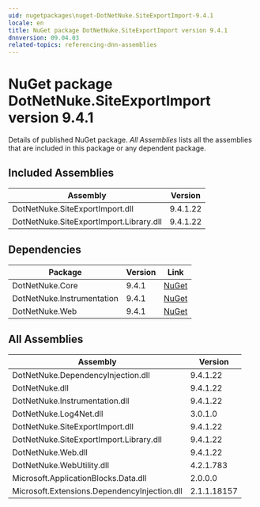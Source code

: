 ```yaml
---
uid: nugetpackages\nuget-DotNetNuke.SiteExportImport-9.4.1
locale: en
title: NuGet package DotNetNuke.SiteExportImport version 9.4.1
dnnversion: 09.04.03
related-topics: referencing-dnn-assemblies
---
```


# NuGet package DotNetNuke.SiteExportImport version 9.4.1
Details of published NuGet package.
*All Assemblies* lists all the assemblies that are included in this package or any dependent package.

## Included Assemblies

|Assembly|Version|
|---|---|
|DotNetNuke.SiteExportImport.dll|9.4.1.22|
|DotNetNuke.SiteExportImport.Library.dll|9.4.1.22|

## Dependencies

|Package|Version|Link|
|---|---|---|
|DotNetNuke.Core|9.4.1|[NuGet](https://www.nuget.org/packages/DotNetNuke.Core/9.4.1)|
|DotNetNuke.Instrumentation|9.4.1|[NuGet](https://www.nuget.org/packages/DotNetNuke.Instrumentation/9.4.1)|
|DotNetNuke.Web|9.4.1|[NuGet](https://www.nuget.org/packages/DotNetNuke.Web/9.4.1)|

## All Assemblies

|Assembly|Version|
|---|---|
|DotNetNuke.DependencyInjection.dll|9.4.1.22|
|DotNetNuke.dll|9.4.1.22|
|DotNetNuke.Instrumentation.dll|9.4.1.22|
|DotNetNuke.Log4Net.dll|3.0.1.0|
|DotNetNuke.SiteExportImport.dll|9.4.1.22|
|DotNetNuke.SiteExportImport.Library.dll|9.4.1.22|
|DotNetNuke.Web.dll|9.4.1.22|
|DotNetNuke.WebUtility.dll|4.2.1.783|
|Microsoft.ApplicationBlocks.Data.dll|2.0.0.0|
|Microsoft.Extensions.DependencyInjection.dll|2.1.1.18157|

